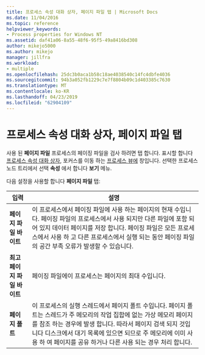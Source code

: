 ```yaml
---
title: 프로세스 속성 대화 상자, 페이지 파일 탭 | Microsoft Docs
ms.date: 11/04/2016
ms.topic: reference
helpviewer_keywords:
- Process properties for Windows NT
ms.assetid: daf41a06-8a55-48f6-95f5-49a8416bd308
author: mikejo5000
ms.author: mikejo
manager: jillfra
ms.workload:
- multiple
ms.openlocfilehash: 25dc3b0aca1b58c18ae4038540c14fc4dbfe4036
ms.sourcegitcommit: 94b3a052fb1229c7e7f8804b09c1d403385c7630
ms.translationtype: MT
ms.contentlocale: ko-KR
ms.lasthandoff: 04/23/2019
ms.locfileid: "62904109"
---
```

# <a name="page-file-tab-process-properties-dialog-box"></a>프로세스 속성 대화 상자, 페이지 파일 탭
사용 된 **페이지 파일** 프로세스의 페이징 파일을 검사 하려면 탭 합니다. 표시할 합니다 [프로세스 속성 대화 상자](../debugger/process-properties-dialog-box.md), 포커스를 이동 하는 [프로세스 뷰에](../debugger/processes-view.md) 창입니다. 선택한 프로세스 노드 트리에서 선택 **속성** 에서 합니다 **보기** 메뉴.

 다음 설정을 사용할 합니다 **페이지 파일** 탭:

|입력|설명|
|-----------|-----------------|
|**페이지 파일 바이트**|이 프로세스에서 페이징 파일에 사용 하는 페이지의 현재 수입니다. 페이징 파일의 프로세스에서 사용 되지만 다른 파일에 포함 되어 있지 데이터 페이지를 저장 합니다. 페이징 파일은 모든 프로세스에서 사용 하 고 다른 프로세스에서 실행 되는 동안 페이징 파일의 공간 부족 오류가 발생할 수 있습니다.|
|**최고 페이지 파일 바이트**|페이징 파일에이 프로세스는 페이지의 최대 수입니다.|
|**페이지 폴트**|이 프로세스의 실행 스레드에서 페이지 폴트 수입니다. 페이지 폴트는 스레드가 주 메모리의 작업 집합에 없는 가상 메모리 페이지를 참조 하는 경우에 발생 합니다. 따라서 페이지 검색 되지 것입니다 디스크에서 대기 목록에 있으면 되므로 주 메모리에 이미 사용 하 여 페이지를 공유 하거나 다른 사용 되는 경우 처리 합니다.|
